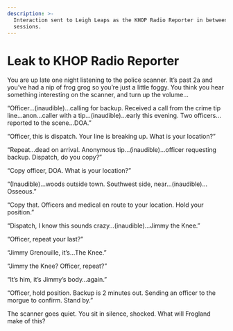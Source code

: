 ```yaml
---
description: >-
  Interaction sent to Leigh Leaps as the KHOP Radio Reporter in between FRPG
  sessions.
---
```


# Leak to KHOP Radio Reporter

You are up late one night listening to the police scanner. It’s past 2a and you’ve had a nip of frog grog so you’re just a little foggy. You think you hear something interesting on the scanner, and turn up the volume…

“Officer…(inaudible)…calling for backup. Received a call from the crime tip line…anon…caller with a tip…(inaudible)…early this evening. Two officers…reported to the scene…DOA.”

“Officer, this is dispatch. Your line is breaking up. What is your location?”

“Repeat…dead on arrival. Anonymous tip…(inaudible)…officer requesting backup. Dispatch, do you copy?”

“Copy officer, DOA. What is your location?”

“(Inaudible)…woods outside town. Southwest side, near…(inaudible)…Osseous.”

“Copy that. Officers and medical en route to your location. Hold your position.”

“Dispatch, I know this sounds crazy…(inaudible)…Jimmy the Knee.”

“Officer, repeat your last?”

“Jimmy Grenouille, it’s…The Knee.”

“Jimmy the Knee? Officer, repeat?”

“It’s him, it’s Jimmy’s body…again.”

“Officer, hold position. Backup is 2 minutes out. Sending an officer to the morgue to confirm. Stand by.”

The scanner goes quiet. You sit in silence, shocked. What will Frogland make of this?
